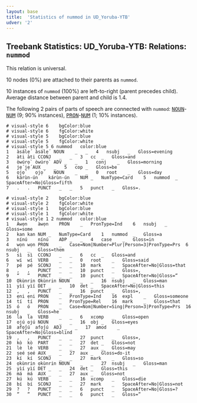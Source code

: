 ```yaml
---
layout: base
title:  'Statistics of nummod in UD_Yoruba-YTB'
udver: '2'
---
```


## Treebank Statistics: UD_Yoruba-YTB: Relations: `nummod`

This relation is universal.

10 nodes (0%) are attached to their parents as `nummod`.

10 instances of `nummod` (100%) are left-to-right (parent precedes child).
Average distance between parent and child is 1.4.

The following 2 pairs of parts of speech are connected with `nummod`: <tt><a href="yo_ytb-pos-NOUN.html">NOUN</a></tt>-<tt><a href="yo_ytb-pos-NUM.html">NUM</a></tt> (9; 90% instances), <tt><a href="yo_ytb-pos-PRON.html">PRON</a></tt>-<tt><a href="yo_ytb-pos-NUM.html">NUM</a></tt> (1; 10% instances).


~~~ conllu
# visual-style 6	bgColor:blue
# visual-style 6	fgColor:white
# visual-style 5	bgColor:blue
# visual-style 5	fgColor:white
# visual-style 5 6 nummod	color:blue
1	àsálẹ́	àsálẹ́	NOUN	_	_	4	nsubj	_	Gloss=evening
2	àti	àti	CCONJ	_	_	3	cc	_	Gloss=and
3	òwúrọ̀	òwúrọ̀	ADV	_	_	1	conj	_	Gloss=morning
4	jẹ́	jẹ́	AUX	_	_	5	cop	_	Gloss=be
5	ọjọ́	ọjọ́	NOUN	_	_	0	root	_	Gloss=day
6	kárùn-ún	kárùn-ún	NUM	_	NumType=Card	5	nummod	_	SpaceAfter=No|Gloss=fifth
7	.	.	PUNCT	_	_	5	punct	_	Gloss=.

~~~


~~~ conllu
# visual-style 2	bgColor:blue
# visual-style 2	fgColor:white
# visual-style 1	bgColor:blue
# visual-style 1	fgColor:white
# visual-style 1 2 nummod	color:blue
1	Àwọn	àwọn	PRON	_	PronType=Ind	6	nsubj	_	Gloss=some
2	kan	kan	NUM	_	NumType=Card	1	nummod	_	Gloss=a
3	nínú	nínú	ADP	_	_	4	case	_	Gloss=in
4	wọn	wọn	PRON	_	Case=Nom|Number=Plur|Person=3|PronType=Prs	6	nsubj	_	Gloss=them
5	sì	sì	CCONJ	_	_	6	cc	_	Gloss=and
6	wí	wí	VERB	_	_	0	root	_	Gloss=said
7	pé	pé	SCONJ	_	_	10	mark	_	SpaceAfter=No|Gloss=that
8	,	,	PUNCT	_	_	10	punct	_	Gloss=,
9	“	“	PUNCT	_	_	10	punct	_	SpaceAfter=No|Gloss=“
10	Ọkùnrin	Ọkùnrin	NOUN	_	_	16	nsubj	_	Gloss=man
11	yìí	yìí	DET	_	_	10	det	_	SpaceAfter=No|Gloss=this
12	,	,	PUNCT	_	_	16	punct	_	Gloss=,
13	ẹni	ẹni	PRON	_	PronType=Ind	16	expl	_	Gloss=someone
14	tí	tí	PRON	_	PronType=Rel	16	mark	_	Gloss=that
15	ó	ó	PRON	_	Case=Nom|Number=Sing|Person=3|PronType=Prs	16	nsubj	_	Gloss=he
16	la	la	VERB	_	_	6	xcomp	_	Gloss=open
17	ojú	ojú	NOUN	_	_	16	obj	_	Gloss=eyes
18	afọ́jú	afọ́jú	ADJ	_	_	17	amod	_	SpaceAfter=No|Gloss=blind
19	,	,	PUNCT	_	_	27	punct	_	Gloss=,
20	kò	kò	PART	_	_	27	det	_	Gloss=not
21	lè	lè	VERB	_	_	27	aux	_	Gloss=may
22	ṣeé	ṣeé	AUX	_	_	27	aux	_	Gloss=do-it
23	kí	kí	SCONJ	_	_	27	mark	_	Gloss=so
24	ọkùnrin	ọkùnrin	NOUN	_	_	27	nsubj	_	Gloss=man
25	yìí	yìí	DET	_	_	24	det	_	Gloss=this
26	má	má	AUX	_	_	27	aux	_	Gloss=not
27	kú	kú	VERB	_	_	16	xcomp	_	Gloss=die
28	bí	bí	SCONJ	_	_	27	mark	_	SpaceAfter=No|Gloss=not
29	?	?	PUNCT	_	_	6	punct	_	SpaceAfter=No|Gloss=?
30	”	”	PUNCT	_	_	6	punct	_	Gloss=”

~~~


